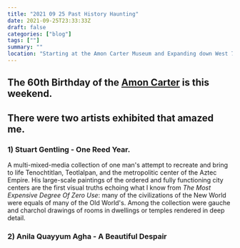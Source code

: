 ```yaml
---
title: "2021 09 25 Past History Haunting"
date: 2021-09-25T23:33:33Z
draft: false
categories: ["blog"]
tags: [""]
summary: ""
location: "Starting at the Amon Carter Museum and Expanding down West 7th."
---
```


## The 60th Birthday of the [Amon Carter](https://cartermuseum.org) is this weekend.

## There were two artists exhibited that amazed me.

### 1) Stuart Gentling - One Reed Year.
A multi-mixed-media collection of one man's attempt to recreate and bring to life Tenochtitlan, Teotlalpan, and the metropolitic center of the Aztec Empire. His large-scale paintings of the ordered and fully functioning city centers are the first visual truths echoing what I know from *The Most Expensive Degree Of Zero Use*: many of the civilizations of the New World were equals of many of the Old World's. Among the collection were gauche and charchol drawings of rooms in dwellings or temples rendered in deep detail.

### 2) Anila Quayyum Agha - A Beautiful Despair
